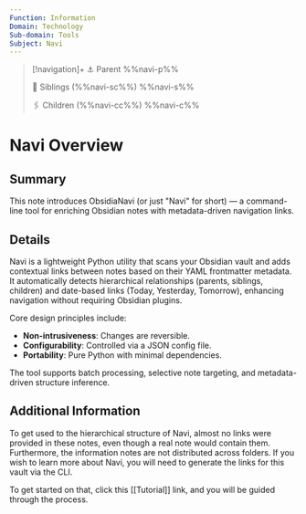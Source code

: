 ```yaml
---
Function: Information
Domain: Technology
Sub-domain: Tools
Subject: Navi
---
```

> [!navigation]+
> ⚓ Parent
> %%navi-p%%
> 
> 🔗 Siblings (%%navi-sc%%)
> %%navi-s%%
> 
> 🖇️ Children (%%navi-cc%%)
> %%navi-c%%

# Navi Overview

## Summary
This note introduces ObsidiaNavi (or just "Navi" for short) — a command-line tool for enriching Obsidian notes with metadata-driven navigation links.

## Details
Navi is a lightweight Python utility that scans your Obsidian vault and adds contextual links between notes based on their YAML frontmatter metadata. It automatically detects hierarchical relationships (parents, siblings, children) and date-based links (Today, Yesterday, Tomorrow), enhancing navigation without requiring Obsidian plugins.

Core design principles include:
- **Non-intrusiveness**: Changes are reversible.
- **Configurability**: Controlled via a JSON config file.
- **Portability**: Pure Python with minimal dependencies.

The tool supports batch processing, selective note targeting, and metadata-driven structure inference.

## Additional Information
To get used to the hierarchical structure of Navi, almost no links were provided in these notes, even though a real note would contain them. Furthermore, the information notes are not distributed across folders. If you wish to learn more about Navi, you will need to generate the links for this vault via the CLI.

To get started on that, click this [[Tutorial]] link, and you will be guided through the process.